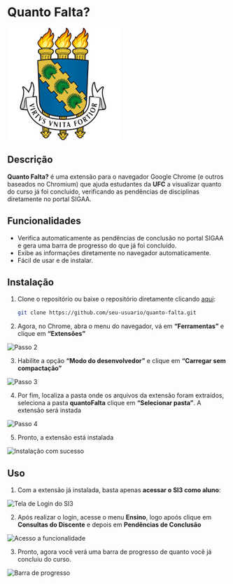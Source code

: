 # Quanto Falta?

![Icone da extensão](images/ufc-logo.png)

## Descrição

**Quanto Falta?** é uma extensão para o navegador Google Chrome (e outros baseados no Chromium) que ajuda estudantes da **UFC** a visualizar quanto do curso já foi concluido, verificando as pendências de disciplinas diretamente no portal SIGAA.

## Funcionalidades

- Verifica automaticamente as pendências de conclusão no portal SIGAA e gera uma barra de progresso do que já foi concluído.
- Exibe as informações diretamente no navegador automaticamente.
- Fácil de usar e de instalar.

## Instalação

1. Clone o repositório ou baixe o repositório diretamente clicando [aqui](https://github.com/gabriel-bri/quantoFalta/archive/refs/heads/main.zip):
   ```bash
   git clone https://github.com/seu-usuario/quanto-falta.git
   
2. Agora, no Chrome, abra o menu do navegador, vá em **“Ferramentas”** e clique em **“Extensões”**

![Passo 2](images/passo_2.png)

3. Habilite a opção **“Modo do desenvolvedor”** e clique em **“Carregar sem compactação”**

![Passo 3](images/passo_3.png)

4. Por fim, localiza a pasta onde os arquivos da extensão foram extraídos, seleciona a pasta **quantoFalta** clique em **“Selecionar pasta”**. A extensão será instada

![Passo 4](images/passo_4.png)

5. Pronto, a extensão está instalada

![Instalação com sucesso](images/passo_5.png)

## Uso

1. Com a extensão já instalada, basta apenas **acessar o SI3 como aluno**:
    
![Tela de Login do SI3](images/passo_6.png)

2. Após realizar o login, acesse o menu **Ensino**, logo apoós clique em **Consultas do Discente** e depois em **Pendências de Conclusão**

![Acesso a funcionalidade](images/passo_7.png)

3. Pronto, agora você verá uma barra de progresso de quanto você já concluiu do curso.

![Barra de progresso](images/passo_8.jpg)